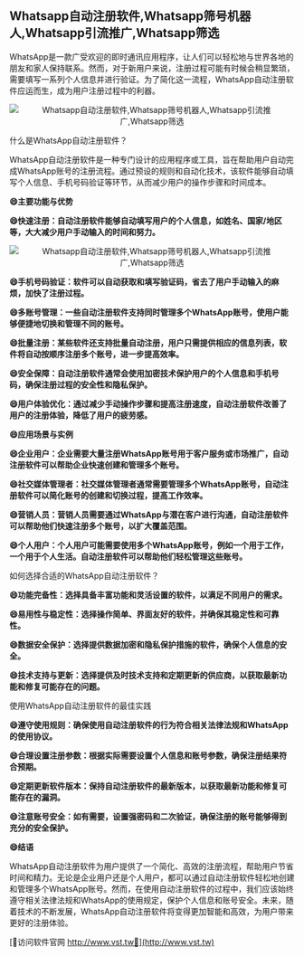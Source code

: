 ## **Whatsapp自动注册软件,Whatsapp筛号机器人,Whatsapp引流推广,Whatsapp筛选**

WhatsApp是一款广受欢迎的即时通讯应用程序，让人们可以轻松地与世界各地的朋友和家人保持联系。然而，对于新用户来说，注册过程可能有时候会稍显繁琐，需要填写一系列个人信息并进行验证。为了简化这一流程，WhatsApp自动注册软件应运而生，成为用户注册过程中的利器。

 <center><img src="https://vst.tw/MP4/tuiguang/png/4.png" alt="Whatsapp自动注册软件,Whatsapp筛号机器人,Whatsapp引流推广,Whatsapp筛选"></center>

什么是WhatsApp自动注册软件？

WhatsApp自动注册软件是一种专门设计的应用程序或工具，旨在帮助用户自动完成WhatsApp账号的注册流程。通过预设的规则和自动化技术，该软件能够自动填写个人信息、手机号码验证等环节，从而减少用户的操作步骤和时间成本。

**😄主要功能与优势**

**😄快速注册：自动注册软件能够自动填写用户的个人信息，如姓名、国家/地区等，大大减少用户手动输入的时间和努力。**

 <center><img src="https://vst.tw/MP4/tuiguang/png/3.png" alt="Whatsapp自动注册软件,Whatsapp筛号机器人,Whatsapp引流推广,Whatsapp筛选"></center>

**😄手机号码验证：软件可以自动获取和填写验证码，省去了用户手动输入的麻烦，加快了注册过程。**

**😄多账号管理：一些自动注册软件支持同时管理多个WhatsApp账号，使用户能够便捷地切换和管理不同的账号。**

**😄批量注册：某些软件还支持批量自动注册，用户只需提供相应的信息列表，软件将自动按顺序注册多个账号，进一步提高效率。**

**😄安全保障：自动注册软件通常会使用加密技术保护用户的个人信息和手机号码，确保注册过程的安全性和隐私保护。**

**😄用户体验优化：通过减少手动操作步骤和提高注册速度，自动注册软件改善了用户的注册体验，降低了用户的疲劳感。**

**😄应用场景与实例**

**😄企业用户：企业需要大量注册WhatsApp账号用于客户服务或市场推广，自动注册软件可以帮助企业快速创建和管理多个账号。**

**😄社交媒体管理者：社交媒体管理者通常需要管理多个WhatsApp账号，自动注册软件可以简化账号的创建和切换过程，提高工作效率。**

**😄营销人员：营销人员需要通过WhatsApp与潜在客户进行沟通，自动注册软件可以帮助他们快速注册多个账号，以扩大覆盖范围。**

**😄个人用户：个人用户可能需要使用多个WhatsApp账号，例如一个用于工作，一个用于个人生活。自动注册软件可以帮助他们轻松管理这些账号。**

如何选择合适的WhatsApp自动注册软件？

**😄功能完备性：选择具备丰富功能和灵活设置的软件，以满足不同用户的需求。**

**😄易用性与稳定性：选择操作简单、界面友好的软件，并确保其稳定性和可靠性。**

**😄数据安全保护：选择提供数据加密和隐私保护措施的软件，确保个人信息的安全。**

**😄技术支持与更新：选择提供及时技术支持和定期更新的供应商，以获取最新功能和修复可能存在的问题。**

使用WhatsApp自动注册软件的最佳实践

**😄遵守使用规则：确保使用自动注册软件的行为符合相关法律法规和WhatsApp的使用协议。**

**😄合理设置注册参数：根据实际需要设置个人信息和账号参数，确保注册结果符合预期。**

**😄定期更新软件版本：保持自动注册软件的最新版本，以获取最新功能和修复可能存在的漏洞。**

**😄注意账号安全：如有需要，设置强密码和二次验证，确保注册的账号能够得到充分的安全保护。**

**😄结语**

WhatsApp自动注册软件为用户提供了一个简化、高效的注册流程，帮助用户节省时间和精力。无论是企业用户还是个人用户，都可以通过自动注册软件轻松地创建和管理多个WhatsApp账号。然而，在使用自动注册软件的过程中，我们应该始终遵守相关法律法规和WhatsApp的使用规定，保护个人信息和账号安全。未来，随着技术的不断发展，WhatsApp自动注册软件将变得更加智能和高效，为用户带来更好的注册体验。


[👻访问软件官网 http://www.vst.tw👻](http://www.vst.tw)
